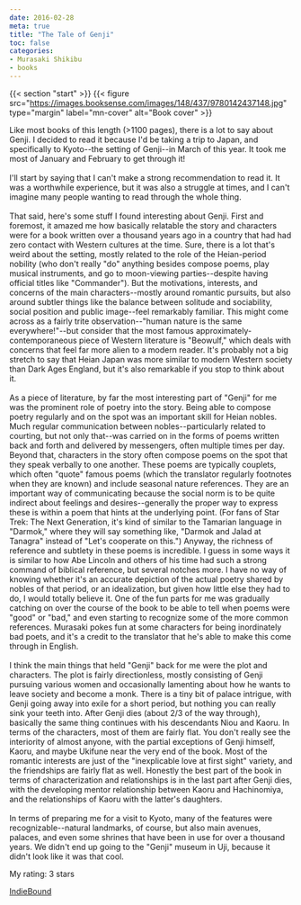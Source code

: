 ```yaml
---
date: 2016-02-28
meta: true
title: "The Tale of Genji"
toc: false
categories:
- Murasaki Shikibu
- books
---
```


{{< section "start" >}}
{{< figure src="https://images.booksense.com/images/148/437/9780142437148.jpg" type="margin" label="mn-cover" alt="Book cover" >}}

Like most books of this length (&gt;1100 pages), there is a lot to say about Genji. I decided to read it because I'd be taking a trip to Japan, and specifically to Kyoto--the setting of Genji--in March of this year. It took me most of January and February to get through it!<br /><br />I'll start by saying that I can't make a strong recommendation to read it. It was a worthwhile experience, but it was also a struggle at times, and I can't imagine many people wanting to read through the whole thing. <br /><br />That said, here's some stuff I found interesting about Genji. First and foremost, it amazed me how basically relatable the story and characters were for a book written over a thousand years ago in a country that had had zero contact with Western cultures at the time. Sure, there is a lot that's weird about the setting, mostly related to the role of the Heian-period nobility (who don't really "do" anything besides compose poems, play musical instruments, and go to moon-viewing parties--despite having official titles like "Commander"). But the motivations, interests, and concerns of the main characters--mostly around romantic pursuits, but also around subtler things like the balance between solitude and sociability, social position and public image--feel remarkably familiar. This might come across as a fairly trite observation--"human nature is the same everywhere!"--but consider that the most famous approximately-contemporaneous piece of Western literature is "Beowulf," which deals with concerns that feel far more alien to a modern reader. It's probably not a big stretch to say that Heian Japan was more similar to modern Western society than Dark Ages England, but it's also remarkable if you stop to think about it.<br /><br />As a piece of literature, by far the most interesting part of "Genji" for me was the prominent role of poetry into the story. Being able to compose poetry regularly and on the spot was an important skill for Heian nobles. Much regular communication between nobles--particularly related to courting, but not only that--was carried on in the forms of poems written back and forth and delivered by messengers, often multiple times per day. Beyond that, characters in the story often compose poems on the spot that they speak verbally to one another. These poems are typically couplets, which often "quote" famous poems (which the translator regularly footnotes when they are known) and include seasonal nature references. They are an important way of communicating because the social norm is to be quite indirect about feelings and desires--generally the proper way to express these is within a poem that hints at the underlying point. (For fans of Star Trek: The Next Generation, it's kind of similar to the Tamarian language in "Darmok," where they will say something like, "Darmok and Jalad at Tanagra" instead of "Let's cooperate on this.") Anyway, the richness of reference and subtlety in these poems is incredible. I guess in some ways it is similar to how Abe Lincoln and others of his time had such a strong command of biblical reference, but several notches more. I have no way of knowing whether it's an accurate depiction of the actual poetry shared by nobles of that period, or an idealization, but given how little else they had to do, I would totally believe it. One of the fun parts for me was gradually catching on over the course of the book to be able to tell when poems were "good" or "bad," and even starting to recognize some of the more common references. Murasaki pokes fun at some characters for being inordinately bad poets, and it's a credit to the translator that he's able to make this come through in English. <br /><br />I think the main things that held "Genji" back for me were the plot and characters. The plot is fairly directionless, mostly consisting of Genji pursuing various women and occasionally lamenting about how he wants to leave society and become a monk. There is a tiny bit of palace intrigue, with Genji going away into exile for a short period, but nothing you can really sink your teeth into. After Genji dies (about 2/3 of the way through), basically the same thing continues with his descendants Niou and Kaoru. In terms of the characters, most of them are fairly flat. You don't really see the interiority of almost anyone, with the partial exceptions of Genji himself, Kaoru, and maybe Ukifune near the very end of the book. Most of the romantic interests are just of the "inexplicable love at first sight" variety, and the friendships are fairly flat as well. Honestly the best part of the book in terms of characterization and relationships is in the last part after Genji dies, with the developing mentor relationship between Kaoru and Hachinomiya, and the relationships of Kaoru with the latter's daughters.<br /><br />In terms of preparing me for a visit to Kyoto, many of the features were recognizable--natural landmarks, of course, but also main avenues, palaces, and even some shrines that have been in use for over a thousand years. We didn't end up going to the "Genji" museum in Uji, because it didn't look like it was that cool.

My rating: 3 stars  

[IndieBound](https://www.indiebound.org/book/9780142437148)
